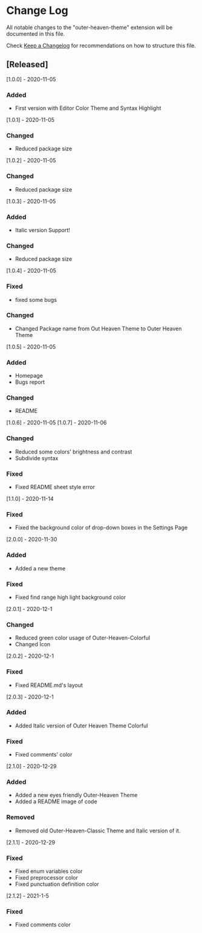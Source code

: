 # Change Log

All notable changes to the "outer-heaven-theme" extension will be documented in this file.

Check [Keep a Changelog](http://keepachangelog.com/) for recommendations on how to structure this file.

## [Released]
[1.0.0] - 2020-11-05
### Added
- First version with Editor Color Theme and Syntax Highlight

[1.0.1] - 2020-11-05
### Changed
- Reduced package size

[1.0.2] - 2020-11-05
### Changed
- Reduced package size

[1.0.3] - 2020-11-05
### Added
- Italic version Support!

### Changed
- Reduced package size

[1.0.4] - 2020-11-05
### Fixed
- fixed some bugs
  
### Changed
- Changed Package name from Out Heaven Theme to Outer Heaven Theme

[1.0.5] - 2020-11-05
### Added
- Homepage
- Bugs report

### Changed
- README

[1.0.6] - 2020-11-05
[1.0.7] - 2020-11-06
### Changed
- Reduced some colors' brightness and contrast
- Subdivide syntax

### Fixed
- Fixed README sheet style error

[1.1.0] - 2020-11-14
### Fixed
- Fixed the background color of drop-down boxes in the Settings Page

[2.0.0] - 2020-11-30
### Added
- Added a new theme

### Fixed
- Fixed find range high light background color

[2.0.1] - 2020-12-1
### Changed
- Reduced green color usage of Outer-Heaven-Colorful
- Changed Icon

[2.0.2] - 2020-12-1
### Fixed
- Fixed README.md's layout

[2.0.3] - 2020-12-1
### Added
- Added Italic version of Outer Heaven Theme Colorful

### Fixed
- Fixed comments' color

[2.1.0] - 2020-12-29
### Added
- Added a new eyes friendly Outer-Heaven Theme
- Added a README image of code

### Removed
- Removed old Outer-Heaven-Classic Theme and Italic version of it.

[2.1.1] - 2020-12-29
### Fixed
- Fixed enum variables color
- Fixed preprocessor color
- Fixed punctuation definition color

[2.1.2] - 2021-1-5
### Fixed
- Fixed comments color